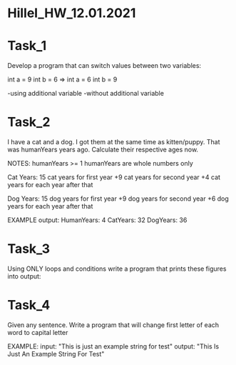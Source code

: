 # Hillel_HW_12.01.2021

# Task_1
Develop a program that can switch values between two variables:

int a = 9 int b = 6                  =>             int a = 6 int b = 9

-using additional variable
-without additional variable

# Task_2
I have a cat and a dog. I got them at the same time as kitten/puppy. That was humanYears years ago. Calculate their respective ages now.

NOTES:
humanYears >= 1
humanYears are whole numbers only

Cat Years:
15 cat years for first year
+9 cat years for second year
+4 cat years for each year after that

Dog Years:
15 dog years for first year
+9 dog years for second year
+6 dog years for each year after that

EXAMPLE output:
HumanYears: 4
CatYears: 32
DogYears: 36


# Task_3
Using ONLY loops and conditions write a program that prints these figures into output:


# Task_4
Given any sentence. Write a program that will change first letter of each word to capital letter

EXAMPLE:
input:    "This is just an example string for test"
output: "This Is Just An Example String For Test"

